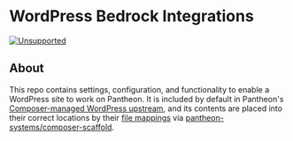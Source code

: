 # WordPress Bedrock Integrations

[![Unsupported](https://img.shields.io/badge/Pantheon-Unsupported-yellow?logo=pantheon&color=FFDC28)](https://pantheon.io/docs/oss-support-levels#unsupported)

## About
This repo contains settings, configuration, and functionality to enable a WordPress site to work on Pantheon. It is included by default in Pantheon's [Composer-managed WordPress upstream](https://github.com/pantheon-systems/wordpress-composer-managed), and its contents are placed into their correct locations by their [file mappings](https://github.com/pantheon-systems/wordpress-bedrock-integrations/blob/02afcbaf94a318d6e9dcc7caa5a38a3dc00c3fd1/composer.json#L25) via [pantheon-systems/composer-scaffold](https://github.com/pantheon-systems/wordpress-composer-managed/blob/default/composer.json#L46).

